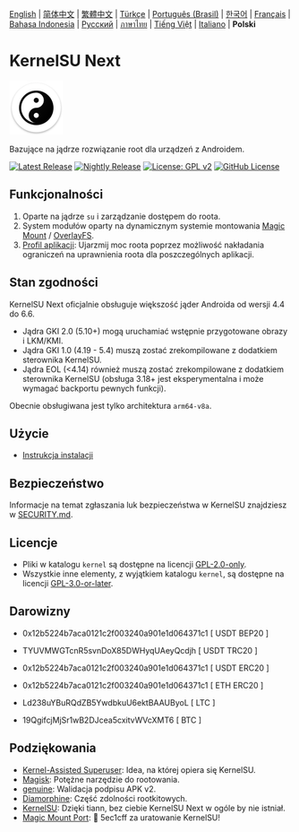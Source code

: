 [English](README.md) | [简体中文](README_CN.md) | [繁體中文](README_TW.md) | [Türkçe](README_TR.md) | [Português (Brasil)](README_PT-BR.md) | [한국어](README_KO.md) | [Français](README_FR.md) | [Bahasa Indonesia](README_ID.md) | [Русский](README_RU.md) | [ภาษาไทย](README_TH.md) | [Tiếng Việt](README_VI.md) | [Italiano](README_IT.md) | **Polski**

# KernelSU Next

<img src="/assets/kernelsu_next.png" style="width: 96px;" alt="logo">

Bazujące na jądrze rozwiązanie root dla urządzeń z Androidem.

[![Latest Release](https://img.shields.io/github/v/release/KernelSU-Next/KernelSU-Next?label=Release&logo=github)](https://github.com/KernelSU-Next/KernelSU-Next/releases/latest)
[![Nightly Release](https://img.shields.io/badge/Nightly%20Release-gray?logo=hackthebox&logoColor=fff)](https://nightly.link/KernelSU-Next/KernelSU-Next/workflows/build-manager-ci/next/Manager)
[![License: GPL v2](https://img.shields.io/badge/License-GPL%20v2-orange.svg?logo=gnu)](https://www.gnu.org/licenses/old-licenses/gpl-2.0.en.html)
[![GitHub License](https://img.shields.io/github/license/KernelSU-Next/KernelSU-Next?logo=gnu)](/LICENSE)

## Funkcjonalności

1. Oparte na jądrze `su` i zarządzanie dostępem do roota.
2. System modułów oparty na dynamicznym systemie montowania [Magic Mount](https://topjohnwu.github.io/Magisk/details.html#magic-mount) / [OverlayFS](https://en.wikipedia.org/wiki/OverlayFS).
3. [Profil aplikacji](https://kernelsu.org/guide/app-profile.html): Ujarzmij moc roota poprzez możliwość nakładania ograniczeń na uprawnienia roota dla poszczególnych aplikacji.

## Stan zgodności

KernelSU Next oficjalnie obsługuje większość jąder Androida od wersji 4.4 do 6.6.
 - Jądra GKI 2.0 (5.10+) mogą uruchamiać wstępnie przygotowane obrazy i LKM/KMI.
 - Jądra GKI 1.0 (4.19 - 5.4) muszą zostać zrekompilowane z dodatkiem sterownika KernelSU.
 - Jądra EOL (<4.14) również muszą zostać zrekompilowane z dodatkiem sterownika KernelSU (obsługa 3.18+ jest eksperymentalna i może wymagać backportu pewnych funkcji).

Obecnie obsługiwana jest tylko architektura `arm64-v8a`.

## Użycie

- [Instrukcja instalacji](https://KernelSU-Next.github.io/KernelSU-Next/)

## Bezpieczeństwo

Informacje na temat zgłaszania luk bezpieczeństwa w KernelSU znajdziesz w [SECURITY.md](/SECURITY.md).

## Licencje

- Pliki w katalogu `kernel` są dostępne na licencji [GPL-2.0-only](https://www.gnu.org/licenses/old-licenses/gpl-2.0.en.html).
- Wszystkie inne elementy, z wyjątkiem katalogu `kernel`, są dostępne na licencji [GPL-3.0-or-later](https://www.gnu.org/licenses/gpl-3.0.html).

## Darowizny

- 0x12b5224b7aca0121c2f003240a901e1d064371c1 [ USDT BEP20 ]

- TYUVMWGTcnR5svnDoX85DWHyqUAeyQcdjh [ USDT TRC20 ]

- 0x12b5224b7aca0121c2f003240a901e1d064371c1 [ USDT ERC20 ]

- 0x12b5224b7aca0121c2f003240a901e1d064371c1 [ ETH ERC20 ]

- Ld238uYBuRQdZB5YwdbkuU6ektBAAUByoL [ LTC ]

- 19QgifcjMjSr1wB2DJcea5cxitvWVcXMT6 [ BTC ]

## Podziękowania

- [Kernel-Assisted Superuser](https://git.zx2c4.com/kernel-assisted-superuser/about/): Idea, na której opiera się KernelSU.
- [Magisk](https://github.com/topjohnwu/Magisk): Potężne narzędzie do rootowania.
- [genuine](https://github.com/brevent/genuine/): Walidacja podpisu APK v2.
- [Diamorphine](https://github.com/m0nad/Diamorphine): Część zdolności rootkitowych.
- [KernelSU](https://github.com/tiann/KernelSU): Dzięki tiann, bez ciebie KernelSU Next w ogóle by nie istniał.
- [Magic Mount Port](https://github.com/5ec1cff/KernelSU/blob/main/userspace/ksud/src/magic_mount.rs): 💜 5ec1cff za uratowanie KernelSU!
